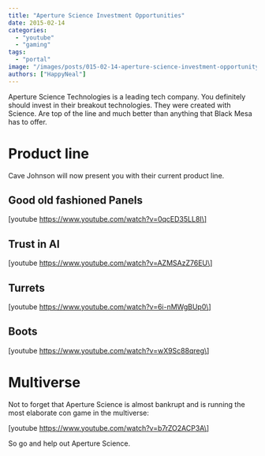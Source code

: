 ```yaml
---
title: "Aperture Science Investment Opportunities"
date: 2015-02-14
categories:
  - "youtube"
  - "gaming"
tags:
  - "portal"
image: "/images/posts/015-02-14-aperture-science-investment-opportunity.jpg"
authors: ["HappyNeal"]
---
```


Aperture Science Technologies is a leading tech company. You definitely should invest in their breakout technologies. They were created with Science. Are top of the line and much better than anything that Black Mesa has to offer.

# Product line

Cave Johnson will now present you with their current product line.

## Good old fashioned Panels

\[youtube https://www.youtube.com/watch?v=0qcED35LL8I\]

## Trust in AI

\[youtube https://www.youtube.com/watch?v=AZMSAzZ76EU\]

## Turrets

\[youtube https://www.youtube.com/watch?v=6i-nMWgBUp0\]

## Boots

\[youtube https://www.youtube.com/watch?v=wX9Sc88qreg\]

# Multiverse

Not to forget that Aperture Science is almost bankrupt and is running the most elaborate con game in the multiverse:

\[youtube https://www.youtube.com/watch?v=b7rZO2ACP3A\]

So go and help out Aperture Science.
